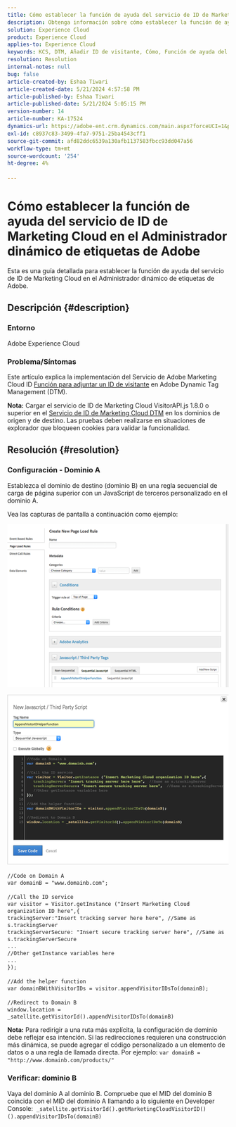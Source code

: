 ```yaml
---
title: Cómo establecer la función de ayuda del servicio de ID de Marketing Cloud en el Administrador dinámico de etiquetas de Adobe
description: Obtenga información sobre cómo establecer la función de ayuda del servicio de ID de Marketing Cloud en el Administrador dinámico de etiquetas de Adobe.
solution: Experience Cloud
product: Experience Cloud
applies-to: Experience Cloud
keywords: KCS, DTM, Añadir ID de visitante, Cómo, Función de ayuda del servicio de ID de Marketing Cloud, Administrador dinámico de etiquetas de Adobe, Adobe Experience Cloud
resolution: Resolution
internal-notes: null
bug: false
article-created-by: Eshaa Tiwari
article-created-date: 5/21/2024 4:57:58 PM
article-published-by: Eshaa Tiwari
article-published-date: 5/21/2024 5:05:15 PM
version-number: 14
article-number: KA-17524
dynamics-url: https://adobe-ent.crm.dynamics.com/main.aspx?forceUCI=1&pagetype=entityrecord&etn=knowledgearticle&id=ae45c245-9317-ef11-9f8a-6045bd006793
exl-id: c8937c83-3499-4fa7-9751-25ba4543cff1
source-git-commit: afd82ddc6539a130afb1137583fbcc93dd047a56
workflow-type: tm+mt
source-wordcount: '254'
ht-degree: 4%

---
```


# Cómo establecer la función de ayuda del servicio de ID de Marketing Cloud en el Administrador dinámico de etiquetas de Adobe


Esta es una guía detallada para establecer la función de ayuda del servicio de ID de Marketing Cloud en el Administrador dinámico de etiquetas de Adobe.

## Descripción {#description}


### <b>Entorno</b>

Adobe Experience Cloud

### <b>Problema/Síntomas</b>

Este artículo explica la implementación del Servicio de Adobe Marketing Cloud ID [Función para adjuntar un ID de visitante](https://experienceleague.adobe.com/docs/id-service/using/id-service-api/methods/appendvisitorid.html?lang=es) en Adobe Dynamic Tag Management (DTM).

<b>Nota:</b> Cargar el servicio de ID de Marketing Cloud VisitorAPI.js 1.8.0 o superior en el [Servicio de ID de Marketing Cloud DTM](https://experienceleague.adobe.com/docs/id-service/using/id-service-api/methods/getmcvid.html) en los dominios de origen y de destino. Las pruebas deben realizarse en situaciones de explorador que bloqueen cookies para validar la funcionalidad.


## Resolución {#resolution}


### <b>Configuración - Dominio A</b>

Establezca el dominio de destino (dominio B) en una regla secuencial de carga de página superior con un JavaScript de terceros personalizado en el dominio A.

Vea las capturas de pantalla a continuación como ejemplo:

![](assets/93c9b7f8-9317-ef11-9f8a-6045bd006793.png)



![](assets/d564f810-9417-ef11-9f8a-6045bd006793.png)


```clike
//Code on Domain A
var domainB = "www.domainb.com";
 
//Call the ID service
var visitor = Visitor.getInstance ("Insert Marketing Cloud organization ID here",{
trackingServer:"Insert tracking server here here", //Same as s.trackingServer
trackingServerSecure: "Insert secure tracking server here", //Same as s.trackingServerSecure
...
//Other getInstance variables here
...
});
 
//Add the helper function
var domainBWithVisitorIDs = visitor.appendVisitorIDsTo(domainB);
 
//Redirect to Domain B
window.location = _satellite.getVisitorId().appendVisitorIDsTo(domainB)
```


<b>Nota:</b> Para redirigir a una ruta más explícita, la configuración de dominio debe reflejar esa intención. Si las redirecciones requieren una construcción más dinámica, se puede agregar el código personalizado a un elemento de datos o a una regla de llamada directa. Por ejemplo: `var domainB = "http://www.domainb.com/products/"`

### <b>Verificar: dominio B</b>

Vaya del dominio A al dominio B. Compruebe que el MID del dominio B coincida con el MID del dominio A llamando a lo siguiente en Developer Console:  `_satellite.getVisitorId().getMarketingCloudVisitorID()().appendVisitorIDsTo(domainB)`
